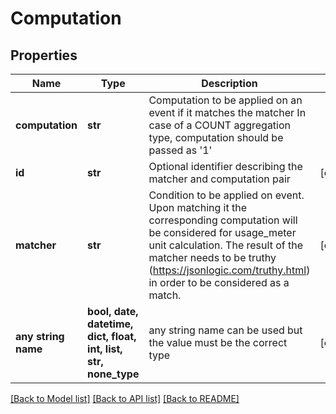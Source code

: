 # Computation


## Properties
Name | Type | Description | Notes
------------ | ------------- | ------------- | -------------
**computation** | **str** | Computation to be applied on an event if it matches the matcher In case of a COUNT aggregation type, computation should be passed as &#39;1&#39;  | 
**id** | **str** | Optional identifier describing the matcher and computation pair | [optional] 
**matcher** | **str** | Condition to be applied on event. Upon matching it the corresponding computation will be considered for usage_meter unit calculation. The result of the matcher needs to be truthy (https://jsonlogic.com/truthy.html) in order to be considered as a match.  | [optional] 
**any string name** | **bool, date, datetime, dict, float, int, list, str, none_type** | any string name can be used but the value must be the correct type | [optional]

[[Back to Model list]](../README.md#documentation-for-models) [[Back to API list]](../README.md#documentation-for-api-endpoints) [[Back to README]](../README.md)


